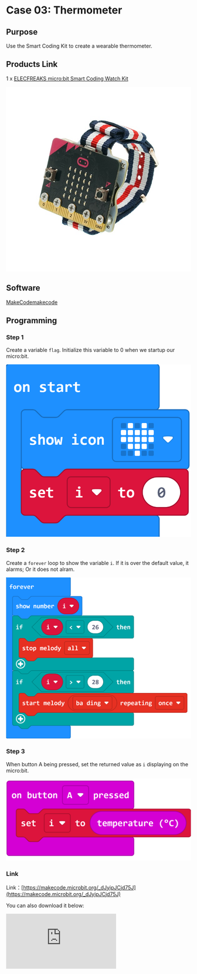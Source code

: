 # Case 03: Thermometer

## Purpose

 Use the Smart Coding Kit to create a wearable thermometer.

## Products Link

 1 x [ELECFREAKS micro:bit Smart Coding Watch Kit](https://shop.elecfreaks.com/products/elecfreaks-micro-bit-smart-coding-watch-kit-without-micro-bit-board?_pos=2&_sid=ce4e7cb69&_ss=r)





![](./images/smart_coding_kit_case_03_01.png)



## Software


[MakeCodemakecode](https://makecode.microbit.org/#)

## Programming

### Step 1

 Create a variable `flag`. Initialize this variable to 0 when we startup our micro:bit.


![](./images/smart_coding_kit_case_03_02.png)



### Step 2

 Create a `forever` loop to show the variable `i`. If it is over the default value, it alarms; Or it does not alram.




![](./images/smart_coding_kit_case_03_03.png)


### Step 3

 When button A being pressed, set the returned value as `i` displaying on the micro:bit.


![](./images/smart_coding_kit_case_03_04.png)



### Link
 Link：[https://makecode.microbit.org/_dJyipJCjd75J](https://makecode.microbit.org/_dJyipJCjd75J)

 You can also download it below:

<div
    style={{
        position: 'relative',
        paddingBottom: '60%',
        overflow: 'hidden',
    }}
>
    <iframe
        src="https://makecode.microbit.org/_dJyipJCjd75J"
        frameborder="0"
        sandbox="allow-popups allow-forms allow-scripts allow-same-origin"
        style={{
            position: 'absolute',
            width: '100%',
            height: '100%',
        }}
    />
</div>


## Result


 The current value will be detected and displayed on the micro:bit when button A being pressed.


## Exploration



## FAQ

Q: Sometimes the temperature is below 20 degrees, but the value detected is even higher?

A: The temperature detected is the micro:bit chips but not the environment, the chips will get hot obviously when powering on for a long time.

## Relevant File
